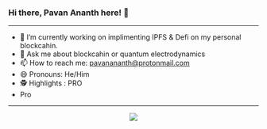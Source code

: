 ### Hi there, Pavan Ananth here! 👋

-----------------------------------------------------------------------------------------------------------------------------------------------------------------------------------

- 🔭 I’m currently working on implimenting IPFS & Defi on my personal blockcahin.
- 💬 Ask me about blockcahin or quantum electrodynamics
- 📫 How to reach me: pavanananth@protonmail.com
- 😄 Pronouns: He/Him
- 🕵️ Highlights : PRO
- <span title="Label: Pro" data-view-component="true" class="Label Label--purple text-uppercase">
  Pro

-----------------------------------------------------------------------------------------------------------------------------------------------------------------------------------
<center><img src = "https://github-readme-stats.vercel.app/api?username=PavanAnanthSharma&&show_icons=true&title_color=ffffff&icon_color=bb2acf&text_color=daf7dc&bg_color=151515" /></center>
  
